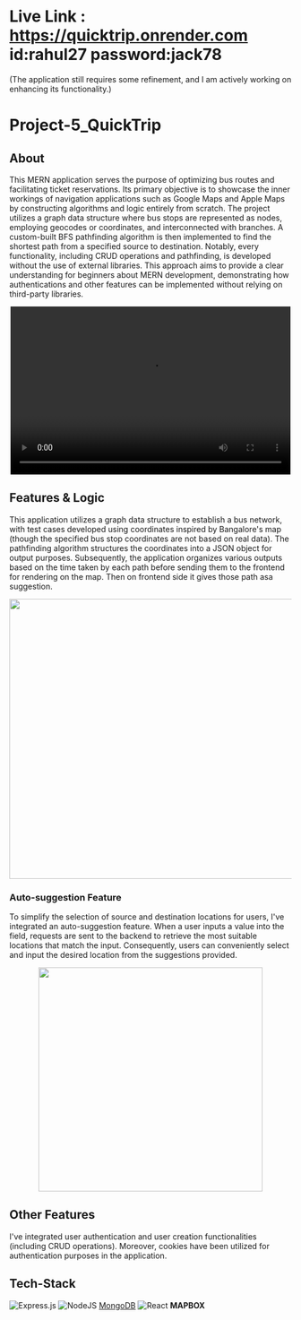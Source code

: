 # Live Link : https://quicktrip.onrender.com    id:rahul27 password:jack78 
(The application still requires some refinement, and I am actively working on enhancing its functionality.)

# Project-5_QuickTrip 
## **About**
This MERN application serves the purpose of optimizing bus routes and facilitating ticket reservations. Its primary objective is to showcase the inner workings of navigation applications such as Google Maps and Apple Maps by constructing algorithms and logic entirely from scratch. The project utilizes a graph data structure where bus stops are represented as nodes, employing geocodes or coordinates, and interconnected with branches. A custom-built BFS pathfinding algorithm is then implemented to find the shortest path from a specified source to destination. Notably, every functionality, including CRUD operations and pathfinding, is developed without the use of external libraries. This approach aims to provide a clear understanding for beginners about MERN development, demonstrating how authentications and other features can be implemented without relying on third-party libraries.

<p align="center"><video src=https://github.com/ShubhamMishra6862/Project-5_QuickTrip/assets/101014691/42b41f08-0666-48ae-acd4-da8c960c917b width="500" height="300"></p>


## **Features & Logic**
This application utilizes a graph data structure to establish a bus network, with test cases developed using coordinates inspired by Bangalore's map (though the specified bus stop coordinates are not based on real data). The pathfinding algorithm structures the coordinates into a JSON object for output purposes. Subsequently, the application organizes various outputs based on the time taken by each path before sending them to the frontend for rendering on the map. Then on frontend side it gives those path asa suggestion.
<p align="center"><img src="https://github.com/ShubhamMishra6862/Project-5_QuickTrip/assets/101014691/cbc77c93-44a3-46bc-bd0c-a765ffbaa014" width="600" height="500"></p>

### **Auto-suggestion Feature**
To simplify the selection of source and destination locations for users, I've integrated an auto-suggestion feature. When a user inputs a value into the field, requests are sent to the backend to retrieve the most suitable locations that match the input. Consequently, users can conveniently select and input the desired location from the suggestions provided.
<p align="center"><img src="https://github.com/ShubhamMishra6862/Project-5_QuickTrip/assets/101014691/74ed2c07-9dba-4f42-bd7d-aa929f727433" width="400" height="400"></p>

## **Other Features**
I've integrated user authentication and user creation functionalities (including CRUD operations). Moreover, cookies have been utilized for authentication purposes in the application.

## **Tech-Stack**
![Express.js](https://img.shields.io/badge/express.js-%23404d59.svg?style=for-the-badge&logo=express&logoColor=%2361DAFB) ![NodeJS](https://img.shields.io/badge/node.js-6DA55F?style=for-the-badge&logo=node.js&logoColor=white) [MongoDB](https://img.shields.io/badge/MongoDB-%234ea94b.svg?style=for-the-badge&logo=mongodb&logoColor=white) ![React](https://img.shields.io/badge/react-%2320232a.svg?style=for-the-badge&logo=react&logoColor=%2361DAFB) **MAPBOX**

